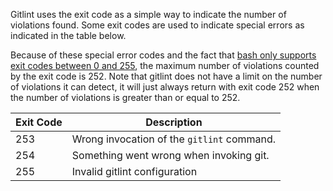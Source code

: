 Gitlint uses the exit code as a simple way to indicate the number of violations found.
Some exit codes are used to indicate special errors as indicated in the table below.

Because of these special error codes and the fact that
[bash only supports exit codes between 0 and 255](http://tldp.org/LDP/abs/html/exitcodes.html), the maximum number
of violations counted by the exit code is 252. Note that gitlint does not have a limit on the number of violations
it can detect, it will just always return with exit code 252 when the number of violations is greater than or equal
to 252.

| Exit Code | Description                                |
| --------- | ------------------------------------------ |
| 253       | Wrong invocation of the `gitlint` command. |
| 254       | Something went wrong when invoking git.    |
| 255       | Invalid gitlint configuration              |
